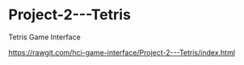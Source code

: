 # Project-2---Tetris
Tetris Game Interface



https://rawgit.com/hci-game-interface/Project-2---Tetris/index.html
